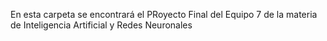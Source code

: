 En esta carpeta se encontrará el PRoyecto Final del Equipo 7 de la materia de Inteligencia Artificial y Redes Neuronales
